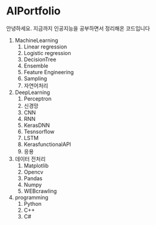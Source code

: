 # AIPortfolio
안녕하세요.  지금까지 인공지능을 공부하면서 정리해온 코드입니다

1. MachineLearning
    1. Linear regression
    2. Logistic regression
    3. DecisionTree
    4. Ensemble
    5. Feature Engineering
    6. Sampling
    7. 자연어처리
2. DeepLearning
    1. Perceptron
    2. 신경망
    3. CNN
    4. RNN
    5. KerasDNN
    6. Tesnsorflow
    7. LSTM
    8. KerasfunctionalAPI
    9. 응용
3. 데이터 전처리
    1. Matplotlib
    2. Opencv
    3. Pandas
    4. Numpy
    5. WEBcrawling
4. programming
    1. Python
    2. C++
    3. C#
